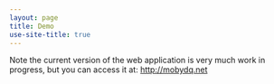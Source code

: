 ```yaml
---
layout: page
title: Demo
use-site-title: true
---
```


Note the current version of the web application is very much work in progress, but you can access it at: http://mobydq.net